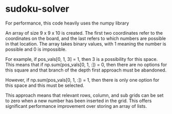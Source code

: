 # sudoku-solver

For performance, this code heavily uses the numpy library

An array of size 9 x 9 x 10 is created. The first two coordinates refer to the coordinates on the board, and the last refers to which numbers are possible in that location. The array takes binary values, with 1 meaning the number is possible and 0 is impossible. 

For example, if pos_vals[0, 1, 3] = 1, then 3 is a possibility for this space. 
This means that if np.sum(pos_vals[0, 1, :]) = 0, then there are no options for this square and that branch of the depth first approach must be abandoned. 

However, if np.sum(pos_vals[0, 1, :]) = 1, then there is only one option for this space and this must be selected. 

This approach means that relevant rows, column, and sub grids can be set to zero when a new number has been inserted in the grid. This offers significant performance improvement over storing an array of lists. 
